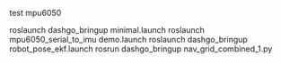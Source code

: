 test mpu6050

roslaunch dashgo_bringup minimal.launch
roslaunch mpu6050_serial_to_imu demo.launch
roslaunch dashgo_bringup  robot_pose_ekf.launch
rosrun dashgo_bringup nav_grid_combined_1.py
